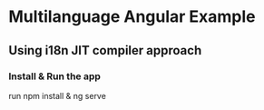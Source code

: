 # Multilanguage Angular Example

## Using i18n JIT compiler approach

### Install & Run the app

run npm install & ng serve
